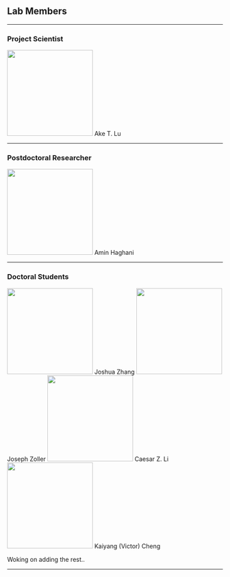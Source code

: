 ## Lab Members

---

### Project Scientist

<img src="images/ake.jpg?raw=true" width="200"/>
Ake T. Lu

---

### Postdoctoral Researcher

<img src="images/amin.jpg?raw=true" width="200"/>
Amin Haghani

---

### Doctoral Students

<img src="images/josh.jpg?raw=true" width="200"/>
Joshua Zhang

<img src="images/joseph.jpg?raw=true" width="200"/>
Joseph Zoller

<img src="images/caesar.png?raw=true" width="200"/>
Caesar Z. Li

<img src="images/victor.png?raw=true" width="200"/>
Kaiyang (Victor) Cheng


Woking on adding the rest..

---

